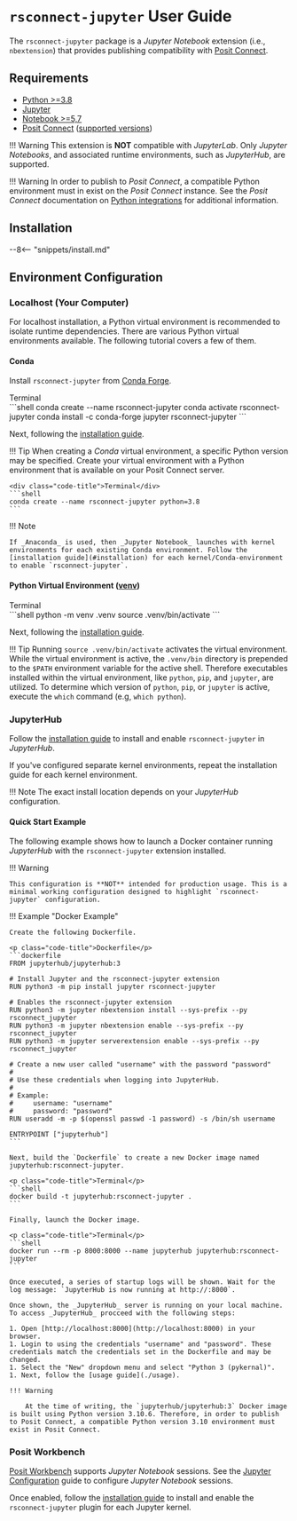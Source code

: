 # `rsconnect-jupyter` User Guide

The `rsconnect-jupyter` package is a _Jupyter Notebook_ extension (i.e., `nbextension`) that provides publishing compatibility with [Posit Connect](https://docs.posit.co/connect).

## Requirements

- [Python >=3.8](https://www.python.org/downloads/)
- [Jupyter](https://pypi.org/project/jupyter)
- [Notebook >=5,7](https://pypi.org/project/notebook/)
- [Posit Connect](https://www.posit.co/download/posit-connect/) ([supported versions](https://posit.co/support/#supported-connect-versions))

!!! Warning
    This extension is **NOT** compatible with _JupyterLab_. Only _Jupyter Notebooks_, and associated runtime environments, such as _JupyterHub_, are supported.

!!! Warning
    In order to publish to _Posit Connect_, a compatible Python environment must in exist on the _Posit Connect_ instance. See the _Posit Connect_ documentation on [Python integrations](https://docs.posit.co/connect/admin/python/) for additional information.

## Installation

--8<-- "snippets/install.md"

## Environment Configuration

### Localhost (Your Computer)

For localhost installation, a Python virtual environment is recommended to isolate runtime dependencies. There are various Python virtual environments available. The following tutorial covers a few of them.

#### Conda

Install `rsconnect-jupyter` from [Conda Forge](https://conda-forge.org).

<div class="code-title">Terminal</div>
```shell
conda create --name rsconnect-jupyter
conda activate rsconnect-jupyter
conda install -c conda-forge jupyter rsconnect-jupyter
```

Next, following the [installation guide](#installation).

!!! Tip
    When creating a _Conda_ virtual environment, a specific Python version may be specified. Create your virtual environment with a Python environment that is available on your Posit Connect server.

    <div class="code-title">Terminal</div>
    ```shell
    conda create --name rsconnect-jupyter python=3.8
    ```

!!! Note

    If _Anaconda_ is used, then _Jupyter Notebook_ launches with kernel environments for each existing Conda environment. Follow the [installation guide](#installation) for each kernel/Conda-environment to enable `rsconnect-jupyter`.

#### Python Virtual Environment ([venv](https://docs.python.org/3/library/venv.html))

<div class="code-title">Terminal</div>
```shell
python -m venv .venv
source .venv/bin/activate
```

Next, following the [installation guide](#installation).

!!! Tip
    Running `source .venv/bin/activate` activates the virtual environment. While the virtual environment is active, the `.venv/bin` directory is prepended to the `$PATH` environment variable for the active shell. Therefore executables installed within the virtual environment, like `python`, `pip`, and `jupyter`, are utilized. To determine which version of `python`, `pip`, or `jupyter` is active, execute the `which` command (e.g, `which python`).

### JupyterHub

Follow the [installation guide](#installation) to install and enable `rsconnect-jupyter` in _JupyterHub_.

If you've configured separate kernel environments, repeat the installation guide for each kernel environment.

!!! Note
    The exact install location depends on your _JupyterHub_ configuration.

#### Quick Start Example

The following example shows how to launch a Docker container running _JupyterHub_ with the `rsconnect-jupyter` extension installed.

!!! Warning

    This configuration is **NOT** intended for production usage. This is a minimal working configuration designed to highlight `rsconnect-jupyter` configuration.

!!! Example "Docker Example"

    Create the following Dockerfile.

    <p class="code-title">Dockerfile</p>
    ```dockerfile
    FROM jupyterhub/jupyterhub:3

    # Install Jupyter and the rsconnect-jupyter extension
    RUN python3 -m pip install jupyter rsconnect-jupyter

    # Enables the rsconnect-jupyter extension
    RUN python3 -m jupyter nbextension install --sys-prefix --py rsconnect_jupyter
    RUN python3 -m jupyter nbextension enable --sys-prefix --py rsconnect_jupyter
    RUN python3 -m jupyter serverextension enable --sys-prefix --py rsconnect_jupyter

    # Create a new user called "username" with the password "password"
    #
    # Use these credentials when logging into JupyterHub.
    #
    # Example:
    #     username: "username"
    #     password: "password"
    RUN useradd -m -p $(openssl passwd -1 password) -s /bin/sh username

    ENTRYPOINT ["jupyterhub"]
    ```

    Next, build the `Dockerfile` to create a new Docker image named jupyterhub:rsconnect-jupyter.

    <p class="code-title">Terminal</p>
    ```shell
    docker build -t jupyterhub:rsconnect-jupyter .
    ```

    Finally, launch the Docker image.

    <p class="code-title">Terminal</p>
    ```shell
    docker run --rm -p 8000:8000 --name jupyterhub jupyterhub:rsconnect-jupyter
    ```

    Once executed, a series of startup logs will be shown. Wait for the log message: `JupyterHub is now running at http://:8000`.

    Once shown, the _JupyterHub_ server is running on your local machine. To access _JupyterHub_ procceed with the following steps:

    1. Open [http://localhost:8000](http://localhost:8000) in your browser.
    1. Login to using the credentials "username" and "password". These credentials match the credentials set in the Dockerfile and may be changed.
    1. Select the "New" dropdown menu and select "Python 3 (pykernal)".
    1. Next, follow the [usage guide](./usage).

    !!! Warning

        At the time of writing, the `jupyterhub/jupyterhub:3` Docker image is built using Python version 3.10.6. Therefore, in order to publish to Posit Connect, a compatible Python version 3.10 environment must exist in Posit Connect.

### Posit Workbench

[Posit Workbench](https://docs.posit.co/ide/server-pro/) supports _Jupyter Notebook_ sessions. See the [Jupyter Configuration](https://docs.posit.co/ide/server-pro/jupyter-sessions/configuration.html) guide to configure _Jupyter Notebook_ sessions.

Once enabled, follow the [installation guide](#installation) to install and enable the `rsconnect-jupyter` plugin for each Jupyter kernel.
